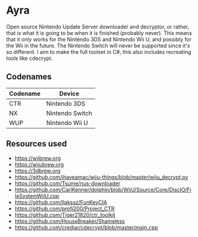 # Ayra

Open source Nintendo Update Server downloader and decryptor, or rather, that is what it is going to be when it is finished (probably never). This means that it only works for the Nintendo 3DS and Nintendo Wii U, and possibly for the Wii in the future. The Nintendo Switch will never be supported since it's so different. I aim to make the full toolset in C#, this also includes recreating tools like cdecrypt.


## Codenames

| Codename | Device          |
|----------|-----------------|
| CTR      | Nintendo 3DS    |
| NX       | Nintendo Switch | 
| WUP      | Nintendo Wii U  |


## Resources used

- https://wiibrew.org
- https://wiiubrew.org
- https://3dbrew.org
- https://github.com/ihaveamac/wiiu-things/blob/master/wiiu_decrypt.py
- https://github.com/Tsume/nus-downloader
- https://github.com/CarlKenner/dolphin/blob/WiiU/Source/Core/DiscIO/FileSystemWiiU.cpp
- https://github.com/llakssz/FunKeyCIA
- https://github.com/profi200/Project_CTR
- https://github.com/Tiger21820/ctr_toolkit
- https://github.com/HouseBreaker/Shameless
- https://github.com/crediar/cdecrypt/blob/master/main.cpp
